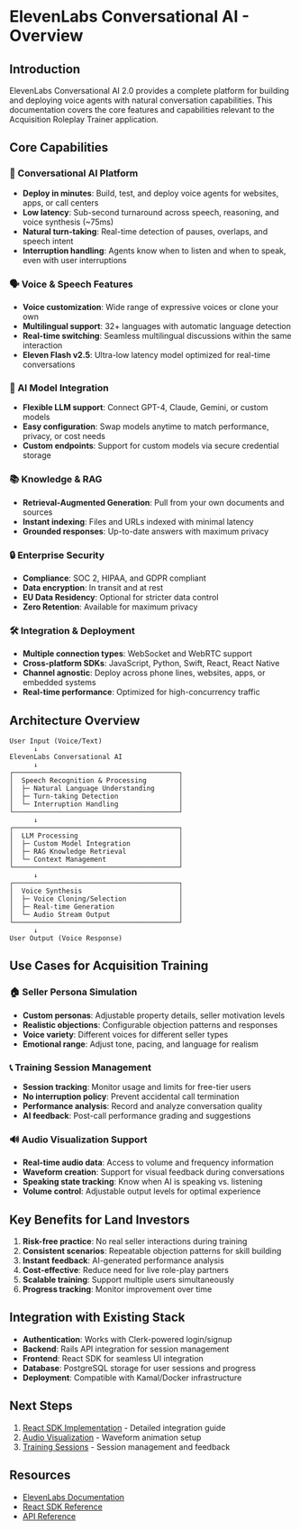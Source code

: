 # ElevenLabs Conversational AI - Overview

## Introduction

ElevenLabs Conversational AI 2.0 provides a complete platform for building and deploying voice agents with natural conversation capabilities. This documentation covers the core features and capabilities relevant to the Acquisition Roleplay Trainer application.

## Core Capabilities

### 🎯 Conversational AI Platform
- **Deploy in minutes**: Build, test, and deploy voice agents for websites, apps, or call centers
- **Low latency**: Sub-second turnaround across speech, reasoning, and voice synthesis (~75ms)
- **Natural turn-taking**: Real-time detection of pauses, overlaps, and speech intent
- **Interruption handling**: Agents know when to listen and when to speak, even with user interruptions

### 🗣️ Voice & Speech Features
- **Voice customization**: Wide range of expressive voices or clone your own
- **Multilingual support**: 32+ languages with automatic language detection
- **Real-time switching**: Seamless multilingual discussions within the same interaction
- **Eleven Flash v2.5**: Ultra-low latency model optimized for real-time conversations

### 🧠 AI Model Integration
- **Flexible LLM support**: Connect GPT-4, Claude, Gemini, or custom models
- **Easy configuration**: Swap models anytime to match performance, privacy, or cost needs
- **Custom endpoints**: Support for custom models via secure credential storage

### 📚 Knowledge & RAG
- **Retrieval-Augmented Generation**: Pull from your own documents and sources
- **Instant indexing**: Files and URLs indexed with minimal latency
- **Grounded responses**: Up-to-date answers with maximum privacy

### 🔒 Enterprise Security
- **Compliance**: SOC 2, HIPAA, and GDPR compliant
- **Data encryption**: In transit and at rest
- **EU Data Residency**: Optional for stricter data control
- **Zero Retention**: Available for maximum privacy

### 🛠️ Integration & Deployment
- **Multiple connection types**: WebSocket and WebRTC support
- **Cross-platform SDKs**: JavaScript, Python, Swift, React, React Native
- **Channel agnostic**: Deploy across phone lines, websites, apps, or embedded systems
- **Real-time performance**: Optimized for high-concurrency traffic

## Architecture Overview

```
User Input (Voice/Text)
      ↓
ElevenLabs Conversational AI
      ↓
┌─────────────────────────────────────────┐
│  Speech Recognition & Processing        │
│  ├─ Natural Language Understanding      │
│  ├─ Turn-taking Detection               │
│  └─ Interruption Handling               │
└─────────────────────────────────────────┘
      ↓
┌─────────────────────────────────────────┐
│  LLM Processing                         │
│  ├─ Custom Model Integration            │
│  ├─ RAG Knowledge Retrieval             │
│  └─ Context Management                  │
└─────────────────────────────────────────┘
      ↓
┌─────────────────────────────────────────┐
│  Voice Synthesis                        │
│  ├─ Voice Cloning/Selection             │
│  ├─ Real-time Generation                │
│  └─ Audio Stream Output                 │
└─────────────────────────────────────────┘
      ↓
User Output (Voice Response)
```

## Use Cases for Acquisition Training

### 🏠 Seller Persona Simulation
- **Custom personas**: Adjustable property details, seller motivation levels
- **Realistic objections**: Configurable objection patterns and responses
- **Voice variety**: Different voices for different seller types
- **Emotional range**: Adjust tone, pacing, and language for realism

### 📞 Training Session Management
- **Session tracking**: Monitor usage and limits for free-tier users
- **No interruption policy**: Prevent accidental call termination
- **Performance analysis**: Record and analyze conversation quality
- **AI feedback**: Post-call performance grading and suggestions

### 🔊 Audio Visualization Support
- **Real-time audio data**: Access to volume and frequency information
- **Waveform creation**: Support for visual feedback during conversations
- **Speaking state tracking**: Know when AI is speaking vs. listening
- **Volume control**: Adjustable output levels for optimal experience

## Key Benefits for Land Investors

1. **Risk-free practice**: No real seller interactions during training
2. **Consistent scenarios**: Repeatable objection patterns for skill building
3. **Instant feedback**: AI-generated performance analysis
4. **Cost-effective**: Reduce need for live role-play partners
5. **Scalable training**: Support multiple users simultaneously
6. **Progress tracking**: Monitor improvement over time

## Integration with Existing Stack

- **Authentication**: Works with Clerk-powered login/signup
- **Backend**: Rails API integration for session management
- **Frontend**: React SDK for seamless UI integration
- **Database**: PostgreSQL storage for user sessions and progress
- **Deployment**: Compatible with Kamal/Docker infrastructure

## Next Steps

1. [React SDK Implementation](./react-implementation.md) - Detailed integration guide
2. [Audio Visualization](./audio-visualization.md) - Waveform animation setup
3. [Training Sessions](./training-sessions.md) - Session management and feedback

## Resources

- [ElevenLabs Documentation](https://elevenlabs.io/docs/conversational-ai/overview)
- [React SDK Reference](https://elevenlabs.io/docs/conversational-ai/libraries/react)
- [API Reference](https://elevenlabs.io/developers)